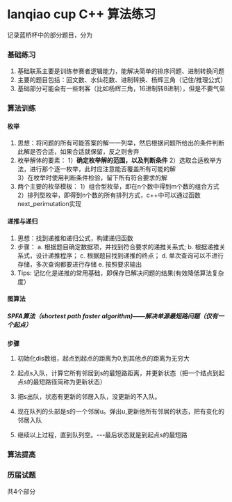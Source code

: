 # lanqiao cup C++ 算法练习
记录蓝桥杯中的部分题目，分为
### 基础练习
1. 基础联系主要是训练参赛者逻辑能力，能解决简单的排序问题、进制转换问题
2. 主要的题目包括：回文数、水仙花数、进制转换、杨辉三角（记住/推理公式）
3. 基础部分可能会有一些刺客（比如杨辉三角，16进制转8进制），但是不要气垒
### 算法训练
#### 枚举
1. 思想：将问题的所有可能答案的解一一列举，然后根据问题所给出的条件判断此解是否合适，如果合适就保留，反之则舍弃
2. 枚举解体的要素：
	1）**确定枚举解的范围，以及判断条件**
	2）选取合适枚举方法，进行那个逐一枚举，此时应注意能否覆盖所有可能的解  
	3）在枚举时使用判断条件检验，留下所有符合要求的解
3. 两个主要的枚举模板：
	1）组合型枚举，即在n个数中得到m个数的组合方式
	2）排列型枚举，即得到n个数的所有排列方式，c++中可以通过函数next_perimutation实现
#### 递推与递归
1. 思想：找到递推和递归公式，构建递归函数
2. 步骤：
	a. 根据题目确定数据项，并找到符合要求的递推关系式;
	b. 根据递推关系式，设计递推程序；
	c. 根据题目找到递推的终点；
	d. 单次查询可以不进行存储，多次查询都要进行存储
	e. 按照要求输出
3. Tips: 记忆化是递推的常用基础，即保存已解决问题的结果(有效降低算法复杂度）

#### 图算法
##### SPFA算法（shortest path faster algorithm)——解决单源最短路问题（仅有一个起点）
**步骤**
1. 初始化dis数组，起点到起点的距离为0,到其他点的距离为无穷大

2. 起点s入队，计算它所有邻居到s的最短路距离，并更新状态（把一个结点到起点s的最短路径简称为更新状态）

3. 把s出队，状态有更新的邻居入队，没更新的不入队。

4. 现在队列的头部是s的一个邻居u。弹出u,更新他所有邻居的状态，把有变化的邻居入队

5. 继续以上过程，直到队列空。---最后状态就是到起点s的最短路
### 算法提高
### 历届试题

共4个部分
